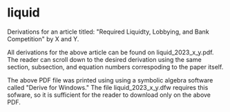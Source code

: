 # liquid
Derivations for an article titled: "Required Liquidty, Lobbying, and Bank Competition" by X and Y.

All derivations for the above article can be found on liquid_2023_x_y.pdf. The reader can scroll down to the desired derivation using the same section, subsection, and equation numbers correspoding to the paper itself. 

The above PDF file was printed using using a symbolic algebra software called "Derive for Windows." The file liquid_2023_x_y.dfw requires this sofware, so it is sufficient for the reader to download only on the above PDF. 
